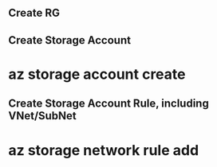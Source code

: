 ## Create RG 
## Create Storage Account 
# az storage account create
## Create Storage Account Rule, including VNet/SubNet 
# az storage network rule add 